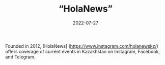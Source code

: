 ﻿---
countries: ["Kazakhstan"]
category: [“Independent media”]
tags: [“media publication”, “local media”, “news”, “telegram”, “instagram”, “facebook”]
dates: [2012-2022]
data_type: [“news”] 
title: [“HolaNews”]
date: [2022-07-27]
language: [“Russian”, “Kazakh”]
description: [HolaNews offers coverage of current events in Kazakhstan on Instagram, Facebook, and Telegram. ]
---

Founded in 2012, [HolaNews] (https://www.instagram.com/holanewskz/) offers coverage of current events in Kazakhstan on Instagram, Facebook, and Telegram. 

